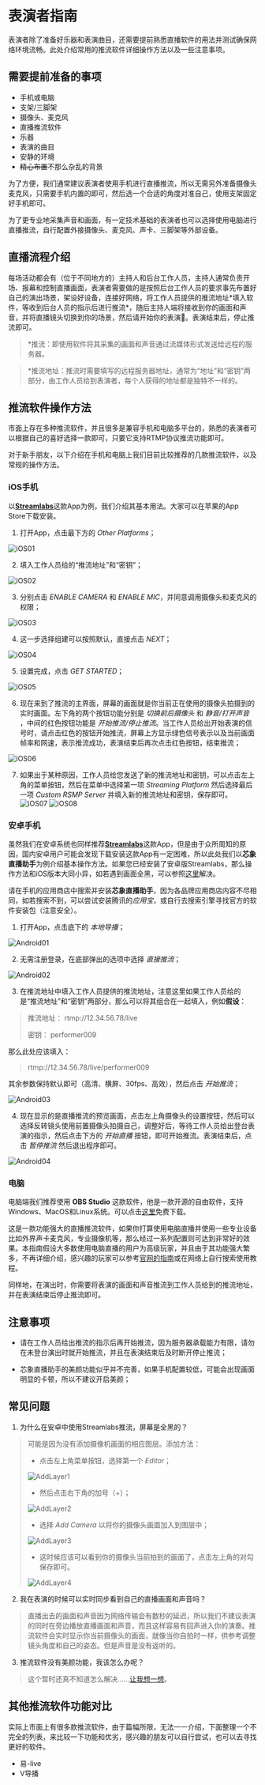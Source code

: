 # 表演者指南
表演者除了准备好乐器和表演曲目，还需要提前熟悉直播软件的用法并测试确保网络环境流畅。此处介绍常用的推流软件详细操作方法以及一些注意事项。

## 需要提前准备的事项
* 手机或电脑
* 支架/三脚架
* 摄像头、麦克风
* 直播推流软件
* 乐器
* 表演的曲目
* 安静的环境
* ~~精心布置~~不那么杂乱的背景

为了方便，我们通常建议表演者使用手机进行直播推流，所以无需另外准备摄像头麦克风，只需要手机内置的即可，然后选一个合适的角度对准自己，使用支架固定好手机即可。

为了更专业地采集声音和画面，有一定技术基础的表演者也可以选择使用电脑进行直播推流，自行配置外接摄像头、麦克风、声卡、三脚架等外部设备。

## 直播流程介绍
每场活动都会有（位于不同地方的）主持人和后台工作人员，主持人通常负责开场、报幕和控制直播画面，表演者需要做的是按照后台工作人员的要求事先布置好自己的演出场景，架设好设备，连接好网络，将工作人员提供的推流地址\*填入软件，等收到后台人员的指示后进行推流\*，随后主持人端将接收到你的画面和声音，并将直播镜头切换到你的场景，然后请开始你的表演💃️。表演结束后，停止推流即可。

> \*推流：即使用软件将其采集的画面和声音通过流媒体形式发送给远程的服务器。

> \*推流地址：推流时需要填写的远程服务器地址，通常为“地址”和“密钥”两部分，由工作人员给到表演者，每个人获得的地址都是独特不一样的。

## 推流软件操作方法
市面上存在多种推流软件，并且很多是兼容手机和电脑多平台的，熟悉的表演者可以根据自己的喜好选择一款即可，只要它支持RTMP协议推流功能即可。

对于新手朋友，以下介绍在手机和电脑上我们目前比较推荐的几款推流软件，以及常规的操作方法。

### iOS手机
以[**Streamlabs**](https://apps.apple.com/app/id1294578643)这款App为例，我们介绍其基本用法。大家可以在苹果的App Store下载安装。

1. 打开App，点击最下方的 *Other Platforms*；

![iOS01](_images/ios01.png)

2. 填入工作人员给的“推流地址”和“密钥”；

![iOS02](_images/ios02.png)

3. 分别点击 *ENABLE CAMERA* 和 *ENABLE MIC*，并同意调用摄像头和麦克风的权限；

![iOS03](_images/ios03.png)

4. 这一步选择组建可以按照默认，直接点击 *NEXT*；

![iOS04](_images/ios04.png)

5. 设置完成，点击 *GET STARTED*；

![iOS05](_images/ios05.png)

6. 现在来到了推流的主界面，屏幕的画面就是你当前正在使用的摄像头拍摄到的实时画面。左下角的两个按钮功能分别是 *切换前后摄像头* 和 *静音/打开声音* ，中间的红色按钮功能是 *开始推流/停止推流*。当工作人员给出开始表演的信号时，请点击红色的按钮开始推流，屏幕上方显示绿色信号表示以及当前画面帧率和网速，表示推流成功，表演结束后再次点击红色按钮，结束推流；

![iOS06](_images/ios06.png)

7. 如果出于某种原因，工作人员给您发送了新的推流地址和密钥，可以点击左上角的菜单按钮，然后在菜单中选择第一项 *Streaming Platform* 然后选择最后一项 *Custom RSMP Server* 并填入新的推流地址和密钥，保存即可。
![iOS07](_images/ios07.png)
![iOS08](_images/ios08.png)

### 安卓手机
虽然我们在安卓系统也同样推荐[**Streamlabs**](https://play.google.com/store/apps/details?id=com.streamlabs)这款App，但是由于众所周知的原因，国内安卓用户可能会发现下载安装这款App有一定困难，所以此处我们以**芯象直播助手**为例介绍基本操作方法。如果您已经安装了安卓版Streamlabs，那么操作方法和iOS版本大同小异，如若遇到画面全黑，可以参照[这里](guide-for-performers?id=常见问题)解决。

请在手机的应用商店中搜索并安装**芯象直播助手**，因为各品牌应用商店内容不尽相同，如若搜索不到，可以尝试安装腾讯的*应用宝*，或自行去搜索引擎寻找官方的软件安装包（注意安全）。

1. 打开App，点击底下的 *本地导播*；

![Android01](_images/android01.jpg)

2. 无需注册登录，在底部弹出的选项中选择 *直接推流*；

![Android02](_images/android02.jpg)

3. 在推流地址中填入工作人员提供的推流地址，注意这里如果工作人员给的是“推流地址”和“密钥”两部分，那么可以将其组合在一起填入，例如**假设**：

> 推流地址： rtmp://12.34.56.78/live
> 
> 密钥： performer009

那么此处应该填入：
> rtmp://12.34.56.78/live/performer009

其余参数保持默认即可（高清、横屏、30fps、高效），然后点击 *开始推流*；

![Android03](_images/android03.jpg)

4. 现在显示的是直播推流的预览画面，点击左上角摄像头的设置按钮，然后可以选择反转镜头使用前置摄像头拍摄自己，调整好后，等待工作人员给出登台表演的指示，然后点击下方的 *开始直播* 按钮，即可开始推流。表演结束后，点击 *暂停推流* 然后退出程序即可。

![Android04](_images/android04.jpg)

### 电脑
电脑端我们推荐使用 **OBS Studio** 这款软件，他是一款开源的自由软件，支持Windows、MacOS和Linux系统。可以点击[这里](https://obsproject.com/download)免费下载。

这是一款功能强大的直播推流软件，如果你打算使用电脑直播并使用一些专业设备比如外界声卡麦克风，专业摄像机等，那么经过一系列配置则可达到非常好的效果。本指南假设大多数使用电脑直播的用户为高级玩家，并且由于其功能强大繁多，不再详细介绍，感兴趣的玩家可以参考[官网的指南](https://obsproject.com/wiki/OBS-Studio-Quickstart)或在网络上自行搜索使用教程。

同样地，在演出时，你需要将表演的画面和声音推流到工作人员给到的推流地址，并在表演结束后停止推流即可。

## 注意事项

* 请在工作人员给出推流的指示后再开始推流，因为服务器承载能力有限，请勿在未登台演出时就开始推流，并且在表演结束后及时断开停止推流；

* 芯象直播助手的美颜功能似乎并不完善，如果手机配置较低，可能会出现画面明显的卡顿，所以不建议开启美颜；

## 常见问题
1. 为什么在安卓中使用Streamlabs推流，屏幕是全黑的？
> 可能是因为没有添加摄像机画面的相应图层。添加方法：
> 
> - 点击左上角菜单按钮，选择第一个 *Editor*；
> 
> ![AddLayer1](_images/streamlabs_add_layer01.jpg)
> 
> - 然后点击右下角的加号（+）；
> 
> ![AddLayer2](_images/streamlabs_add_layer02.jpg)
> 
> - 选择 *Add Camera* 以将你的摄像头画面加入到图层中；
> 
> ![AddLayer3](_images/streamlabs_add_layer03.jpg)
> 
> - 这时候应该可以看到你的摄像头当前拍到的画面了，点击左上角的对勾保存即可。
> 
> ![AddLayer4](_images/streamlabs_add_layer04.jpg)

2. 我在表演的时候可以实时同步看到自己的直播画面和声音吗？
> 直播出去的画面和声音因为网络传输会有数秒的延迟，所以我们不建议表演的同时在旁边播放直播画面和声音，而且这样容易有回声进入你的演奏。推流软件会实时显示你当前摄像头的画面，就像当你自拍时一样，供参考调整镜头角度和自己的姿态。但是声音是没有返听的。

3. 推流软件没有美颜功能，我该怎么办呢？
> 这个暂时还真不知道怎么解决……[让我想一想](https://music.163.com/#/song?id=209526)。

## 其他推流软件功能对比
实际上市面上有很多款推流软件，由于篇幅所限，无法一一介绍，下面整理一个不完全的列表，来比较一下功能和优劣，感兴趣的朋友可以自行尝试，也可以去寻找更好的软件。
- 易-live
- V导播
